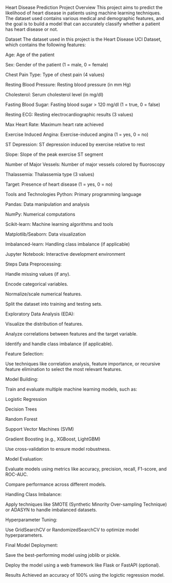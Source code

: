 Heart Disease Prediction Project
Overview
This project aims to predict the likelihood of heart disease in patients using machine learning techniques. The dataset used contains various medical and demographic features, and the goal is to build a model that can accurately classify whether a patient has heart disease or not.

Dataset
The dataset used in this project is the Heart Disease UCI Dataset, which contains the following features:

Age: Age of the patient

Sex: Gender of the patient (1 = male, 0 = female)

Chest Pain Type: Type of chest pain (4 values)

Resting Blood Pressure: Resting blood pressure (in mm Hg)

Cholesterol: Serum cholesterol level (in mg/dl)

Fasting Blood Sugar: Fasting blood sugar > 120 mg/dl (1 = true, 0 = false)

Resting ECG: Resting electrocardiographic results (3 values)

Max Heart Rate: Maximum heart rate achieved

Exercise Induced Angina: Exercise-induced angina (1 = yes, 0 = no)

ST Depression: ST depression induced by exercise relative to rest

Slope: Slope of the peak exercise ST segment

Number of Major Vessels: Number of major vessels colored by fluoroscopy

Thalassemia: Thalassemia type (3 values)

Target: Presence of heart disease (1 = yes, 0 = no)

Tools and Technologies
Python: Primary programming language

Pandas: Data manipulation and analysis

NumPy: Numerical computations

Scikit-learn: Machine learning algorithms and tools

Matplotlib/Seaborn: Data visualization

Imbalanced-learn: Handling class imbalance (if applicable)

Jupyter Notebook: Interactive development environment

Steps
Data Preprocessing:

Handle missing values (if any).

Encode categorical variables.

Normalize/scale numerical features.

Split the dataset into training and testing sets.

Exploratory Data Analysis (EDA):

Visualize the distribution of features.

Analyze correlations between features and the target variable.

Identify and handle class imbalance (if applicable).

Feature Selection:

Use techniques like correlation analysis, feature importance, or recursive feature elimination to select the most relevant features.

Model Building:

Train and evaluate multiple machine learning models, such as:

Logistic Regression

Decision Trees

Random Forest

Support Vector Machines (SVM)

Gradient Boosting (e.g., XGBoost, LightGBM)

Use cross-validation to ensure model robustness.

Model Evaluation:

Evaluate models using metrics like accuracy, precision, recall, F1-score, and ROC-AUC.

Compare performance across different models.

Handling Class Imbalance:

Apply techniques like SMOTE (Synthetic Minority Over-sampling Technique) or ADASYN to handle imbalanced datasets.

Hyperparameter Tuning:

Use GridSearchCV or RandomizedSearchCV to optimize model hyperparameters.

Final Model Deployment:

Save the best-performing model using joblib or pickle.

Deploy the model using a web framework like Flask or FastAPI (optional).

Results
Achieved an accuracy of 100% using the logictic regression model.


